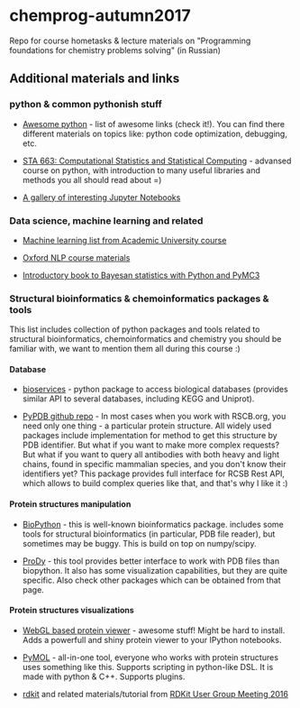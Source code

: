 # chemprog-autumn2017
Repo for course hometasks & lecture materials on "Programming foundations for chemistry problems solving" (in Russian)

## Additional materials and links

### python & common pythonish stuff

- [Awesome python](https://github.com/vinta/awesome-python) - list of awesome links (check it!). You can find there different materials on topics like: python code optimization, debugging, etc.

- [STA 663: Computational Statistics and Statistical Computing](http://people.duke.edu/~ccc14/sta-663-2017/) - advansed course on python, with introduction to many useful libraries and methods you all should read about =)

- [A gallery of interesting Jupyter Notebooks](https://github.com/jupyter/jupyter/wiki/A-gallery-of-interesting-Jupyter-Notebooks)

### Data science, machine learning and related

- [Machine learning list from Academic University course](https://github.com/demidovakatya/vvedenie-mashinnoe-obuchenie)

- [Oxford NLP course materials](https://github.com/oxford-cs-deepnlp-2017/lectures)

- [Introductory book to Bayesan statistics with Python and PyMC3](https://github.com/aloctavodia/Statistical-Rethinking-with-Python-and-PyMC3)

### Structural bioinformatics & chemoinformatics packages & tools
This list includes collection of python packages and tools related to structural bioinformatics, chemoinformatics and chemistry you should be familiar with, we want to mention them all during this course :) 

#### Database 

- [bioservices](https://pythonhosted.org/bioservices/) - python package to access biological databases (provides similar API to several databases, including KEGG and Uniprot).

- [PyPDB github repo](https://github.com/williamgilpin/pypdb) - In most cases when you work with RSCB.org, you need only one thing - a particular protein structure. All widely used packages include implementation for method to get this structure by PDB identifier. But what if you want to make more complex requests? But what if you want to query all antibodies with both heavy and light chains, found in specific mammalian species, and you don't know their identifiers yet? This package provides full interface for RCSB Rest API, which allows to build complex queries like that, and that's why I like it :)

#### Protein structures manipulation

- [BioPython](http://biopython.org) - this is well-known bioinformatics package. includes some tools for structural bioinformatics (in particular, PDB file reader), but sometimes may be buggy. This is build on top on numpy/scipy.

- [ProDy](http://prody.csb.pitt.edu/) - this tool provides better interface to work with PDB files than biopython. It also has some visualization capabilities, but they are quite specific. Also check other packages which can be obtained from that page.

#### Protein structures visualizations
- [WebGL based protein viewer](https://github.com/arose/ngl) - awesome stuff! Might be hard to install. Adds a powerfull and shiny protein viewer to your IPython notebooks. 

- [PyMOL](http://pymol.org) - all-in-one tool, everyone who works with protein structures uses something like this. Supports scripting in python-like DSL. It is made with python & C++. Supports plugins.

- [rdkit](https://github.com/rdkit/rdkit) and related materials/tutorial from [RDKit User Group Meeting 2016](https://github.com/rdkit/UGM_2016)

